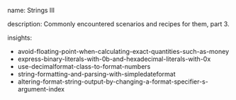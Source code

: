 name: Strings III

description: Commonly encountered scenarios and recipes for them, part 3.

insights:

- avoid-floating-point-when-calculating-exact-quantities-such-as-money
- express-binary-literals-with-0b-and-hexadecimal-literals-with-0x
- use-decimalformat-class-to-format-numbers
- string-formatting-and-parsing-with-simpledateformat
- altering-format-string-output-by-changing-a-format-specifier-s-argument-index
